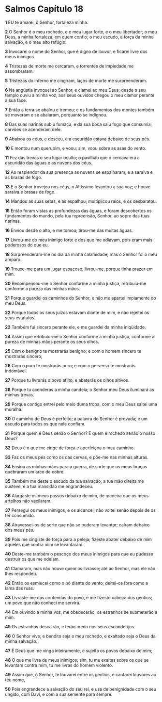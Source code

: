 # Salmos Capítulo 18

**1** 	EU te amarei, ó Senhor, fortaleza minha.

**2** 	O Senhor é o meu rochedo, e o meu lugar forte, e o meu libertador; o meu Deus, a minha fortaleza, em quem confio; o meu escudo, a força da minha salvação, e o meu alto refúgio.

**3** 	Invocarei o nome do Senhor, que é digno de louvor, e ficarei livre dos meus inimigos.

**4** 	Tristezas de morte me cercaram, e torrentes de impiedade me assombraram.

**5** 	Tristezas do inferno me cingiram, laços de morte me surpreenderam.

**6** 	Na angústia invoquei ao Senhor, e clamei ao meu Deus; desde o seu templo ouviu a minha voz, aos seus ouvidos chegou o meu clamor perante a sua face.

**7** 	Então a terra se abalou e tremeu; e os fundamentos dos montes também se moveram e se abalaram, porquanto se indignou.

**8** 	Das suas narinas subiu fumaça, e da sua boca saiu fogo que consumia; carvões se acenderam dele.

**9** 	Abaixou os céus, e desceu, e a escuridão estava debaixo de seus pés.

**10** 	E montou num querubim, e voou; sim, voou sobre as asas do vento.

**11** 	Fez das trevas o seu lugar oculto; o pavilhão que o cercava era a escuridão das águas e as nuvens dos céus.

**12** 	Ao resplendor da sua presença as nuvens se espalharam, e a saraiva e as brasas de fogo.

**13** 	E o Senhor trovejou nos céus, o Altíssimo levantou a sua voz; e houve saraiva e brasas de fogo.

**14** 	Mandou as suas setas, e as espalhou; multiplicou raios, e os desbaratou.

**15** 	Então foram vistas as profundezas das águas, e foram descobertos os fundamentos do mundo, pela tua repreensão, Senhor, ao sopro das tuas narinas.

**16** 	Enviou desde o alto, e me tomou; tirou-me das muitas águas.

**17** 	Livrou-me do meu inimigo forte e dos que me odiavam, pois eram mais poderosos do que eu.

**18** 	Surpreenderam-me no dia da minha calamidade; mas o Senhor foi o meu amparo.

**19** 	Trouxe-me para um lugar espaçoso; livrou-me, porque tinha prazer em mim.

**20** 	Recompensou-me o Senhor conforme a minha justiça, retribuiu-me conforme a pureza das minhas mãos.

**21** 	Porque guardei os caminhos do Senhor, e não me apartei impiamente do meu Deus.

**22** 	Porque todos os seus juízos estavam diante de mim, e não rejeitei os seus estatutos.

**23** 	Também fui sincero perante ele, e me guardei da minha iniqüidade.

**24** 	Assim que retribuiu-me o Senhor conforme a minha justiça, conforme a pureza de minhas mãos perante os seus olhos.

**25** 	Com o benigno te mostrarás benigno; e com o homem sincero te mostrarás sincero;

**26** 	Com o puro te mostrarás puro; e com o perverso te mostrarás indomável.

**27** 	Porque tu livrarás o povo aflito, e abaterás os olhos altivos.

**28** 	Porque tu acenderás a minha candeia; o Senhor meu Deus iluminará as minhas trevas.

**29** 	Porque contigo entrei pelo meio duma tropa, com o meu Deus saltei uma muralha.

**30** 	O caminho de Deus é perfeito; a palavra do Senhor é provada; é um escudo para todos os que nele confiam.

**31** 	Porque quem é Deus senão o Senhor? E quem é rochedo senão o nosso Deus?

**32** 	Deus é o que me cinge de força e aperfeiçoa o meu caminho.

**33** 	Faz os meus pés como os das cervas, e põe-me nas minhas alturas.

**34** 	Ensina as minhas mãos para a guerra, de sorte que os meus braços quebraram um arco de cobre.

**35** 	Também me deste o escudo da tua salvação; a tua mão direita me susteve, e a tua mansidão me engrandeceu.

**36** 	Alargaste os meus passos debaixo de mim, de maneira que os meus artelhos não vacilaram.

**37** 	Persegui os meus inimigos, e os alcancei; não voltei senão depois de os ter consumido.

**38** 	Atravessei-os de sorte que não se puderam levantar; caíram debaixo dos meus pés.

**39** 	Pois me cingiste de força para a peleja; fizeste abater debaixo de mim aqueles que contra mim se levantaram.

**40** 	Deste-me também o pescoço dos meus inimigos para que eu pudesse destruir os que me odeiam.

**41** 	Clamaram, mas não houve quem os livrasse; até ao Senhor, mas ele não lhes respondeu.

**42** 	Então os esmiucei como o pó diante do vento; deitei-os fora como a lama das ruas.

**43** 	Livraste-me das contendas do povo, e me fizeste cabeça dos gentios; um povo que não conheci me servirá.

**44** 	Em ouvindo a minha voz, me obedecerão; os estranhos se submeterão a mim.

**45** 	Os estranhos descairão, e terão medo nos seus esconderijos.

**46** 	O Senhor vive; e bendito seja o meu rochedo, e exaltado seja o Deus da minha salvação.

**47** 	É Deus que me vinga inteiramente, e sujeita os povos debaixo de mim;

**48** 	O que me livra de meus inimigos; sim, tu me exaltas sobre os que se levantam contra mim, tu me livras do homem violento.

**49** 	Assim que, ó Senhor, te louvarei entre os gentios, e cantarei louvores ao teu nome,

**50** 	Pois engrandece a salvação do seu rei, e usa de benignidade com o seu ungido, com Davi, e com a sua semente para sempre.

